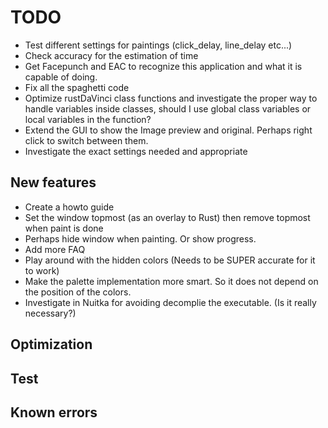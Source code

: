 # TODO

- Test different settings for paintings (click_delay, line_delay etc...)
- Check accuracy for the estimation of time
- Get Facepunch and EAC to recognize this application and what it is capable of doing.
- Fix all the spaghetti code
- Optimize rustDaVinci class functions and investigate the proper way to handle variables inside classes, should I use global class variables or local variables in the function?
- Extend the GUI to show the Image preview and original. Perhaps right click to switch between them.
- Investigate the exact settings needed and appropriate

## New features

- Create a howto guide
- Set the window topmost (as an overlay to Rust) then remove topmost when paint is done
- Perhaps hide window when painting. Or show progress.
- Add more FAQ
- Play around with the hidden colors (Needs to be SUPER accurate for it to work)
- Make the palette implementation more smart. So it does not depend on the position of the colors.
- Investigate in Nuitka for avoiding decomplie the executable. (Is it really necessary?)


## Optimization

## Test

## Known errors
